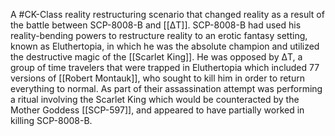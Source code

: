 A #CK-Class reality restructuring scenario that changed reality as a result of the battle between SCP-8008-B and [[ΔT]]. SCP-8008-B had used his reality-bending powers to restructure reality to an erotic fantasy setting, known as Eluthertopia, in which he was the absolute champion and utilized the destructive magic of the [[Scarlet King]]. He was opposed by ΔT, a group of time travelers that were trapped in Eluthertopia which included 77 versions of [[Robert Montauk]], who sought to kill him in order to return everything to normal. As part of their assassination attempt was performing a ritual involving the Scarlet King which would be counteracted by the Mother Goddess [[SCP-597]], and appeared to have partially worked in killing SCP-8008-B.